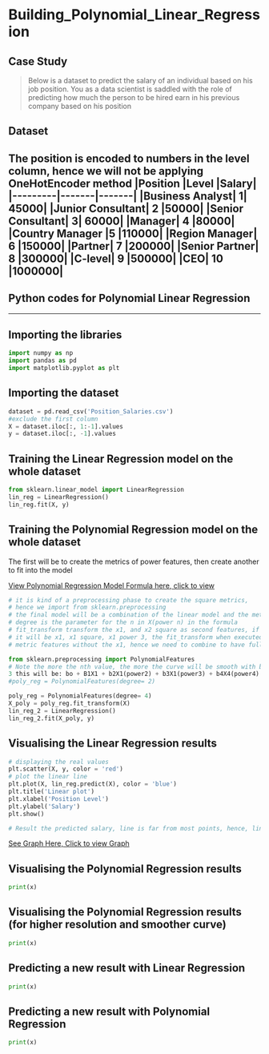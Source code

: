 # Building_Polynomial_Linear_Regression
## Case Study
>Below is a dataset to predict the salary of an individual based on his job position. You as a data scientist is saddled with the role of predicting how much the person to be hired earn in his previous company based on his position

## Dataset
The position is encoded to numbers in the level column, hence we will not be applying OneHotEncoder method
|Position	|Level	|Salary|
|---------|-------|-------|
|Business Analyst|	1|	45000|
|Junior Consultant|	2	|50000|
|Senior Consultant|	3|	60000|
|Manager|	4	|80000|
|Country Manager	|5	|110000|
|Region Manager|	6	|150000|
|Partner|	7	|200000|
|Senior Partner|	8	|300000|
|C-level|	9	|500000|
|CEO|	10	|1000000|
---
## Python codes for Polynomial Linear Regression
---

## Importing the libraries
```python
import numpy as np
import pandas as pd
import matplotlib.pyplot as plt
```

## Importing the dataset
```python
dataset = pd.read_csv('Position_Salaries.csv')
#exclude the first column
X = dataset.iloc[:, 1:-1].values
y = dataset.iloc[:, -1].values
```

## Training the Linear Regression model on the whole dataset
```python
from sklearn.linear_model import LinearRegression
lin_reg = LinearRegression()
lin_reg.fit(X, y)
```

## Training the Polynomial Regression model on the whole dataset
The first will be to create the metrics of power features, then create another to fit into the model

[View Polynomial Regression Model Formula here, click to view](https://ibb.co/Xxg5TWs)

```python
# it is kind of a preprocessing phase to create the square metrics, 
# hence we import from sklearn.preprocessing
# the final model will be a combination of the linear model and the metric features
# degree is the parameter for the n in X(power n) in the formula
# fit_transform transform the x1, and x2 square as second features, if degree is 3,
# it will be x1, x1 square, x1 power 3, the fit_transform when executed will give only the
# metric features without the x1, hence we need to combine to have full

from sklearn.preprocessing import PolynomialFeatures
# Note the more the nth value, the more the curve will be smooth with better results, try 4
3 this will be: bo + B1X1 + b2X1(power2) + b3X1(power3) + b4X4(power4)
#poly_reg = PolynomialFeatures(degree= 2)

poly_reg = PolynomialFeatures(degree= 4)
X_poly = poly_reg.fit_transform(X)
lin_reg_2 = LinearRegression()
lin_reg_2.fit(X_poly, y)
```

## Visualising the Linear Regression results
```python
# displaying the real values
plt.scatter(X, y, color = 'red')
# plot the linear line
plt.plot(X, lin_reg.predict(X), color = 'blue')
plt.title('Linear plot')
plt.xlabel('Position Level')
plt.ylabel('Salary')
plt.show()

# Result the predicted salary, line is far from most points, hence, linearReg is not the best
```
[See Graph Here, Click to view Graph](https://colab.research.google.com/drive/1A4FvrP7RtiEFlPeRX1MAXRm3pj837x_B#scrollTo=KD-jHmzSIWZq)

## Visualising the Polynomial Regression results
```python
print(x)
```

## Visualising the Polynomial Regression results (for higher resolution and smoother curve)
```python
print(x)
```

## Predicting a new result with Linear Regression
```python
print(x)
```

## Predicting a new result with Polynomial Regression
```python
print(x)
```


